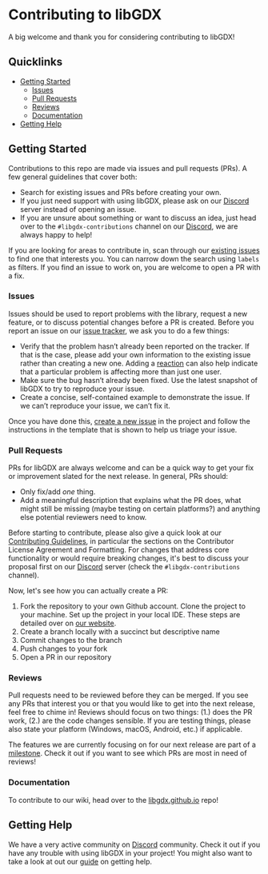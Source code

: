 # Contributing to libGDX

A big welcome and thank you for considering contributing to libGDX! 

## Quicklinks

- [Getting Started](#getting-started)
   - [Issues](#issues)
   - [Pull Requests](#pull-requests)
   - [Reviews](#reviews)
   - [Documentation](#documentation)
-   [Getting Help](#getting-help)

## Getting Started

Contributions to this repo are made via issues and pull requests (PRs). A few general guidelines that cover both: 

- Search for existing issues and PRs before creating your own.
- If you just need support with using libGDX, please ask on our [Discord](https://libgdx.com/community/discord/) server instead of opening an issue. 
- If you are unsure about something or want to discuss an idea, just head over to the `#libgdx-contributions` channel on our [Discord](https://libgdx.com/community/discord/), we are always happy to help!

If you are looking for areas to contribute in, scan through our [existing issues](https://github.com/libgdx/libgdx/issues) to find one that interests you. You can narrow down the search using `labels` as filters. If you find an issue to work on, you are welcome to open a PR with a fix.

### Issues

Issues should be used to report problems with the library, request a new feature, or to discuss potential changes before a PR is created. Before you report an issue on our  [issue tracker](https://github.com/libgdx/libgdx/issues), we ask you to do a few things:

- Verify that the problem hasn’t already been reported on the tracker. If that is the case, please add your own information to the existing issue rather than creating a new one. Adding a [reaction](https://github.blog/2016-03-10-add-reactions-to-pull-requests-issues-and-comments/) can also help indicate that a particular problem is affecting more than just one user.
- Make sure the bug hasn’t already been fixed. Use the latest snapshot of libGDX to try to reproduce your issue.
- Create a concise, self-contained example to demonstrate the issue. If we can’t reproduce your issue, we can’t fix it.

Once you have done this, [create a new issue](https://github.com/libgdx/libgdx/issues/new) in the project and follow the instructions in the template that is shown to help us triage your issue.

### Pull Requests

PRs for libGDX are always welcome and can be a quick way to get your fix or improvement slated for the next release. In general, PRs should:

- Only fix/add _one_ thing.
- Add a meaningful description that explains what the PR does, what might still be missing (maybe testing on certain platforms?) and anything else potential reviewers need to know.

Before starting to contribute, please also give a quick look at our [Contributing Guidelines](https://libgdx.com/dev/contributing/#guidelines), in particular the sections on the Contributor License Agreement and Formatting. For changes that address core functionality or would require breaking changes, it's best to discuss your proposal first on our [Discord](https://libgdx.com/community/discord/) server (check the `#libgdx-contributions` channel). 

Now, let's see how you can actually create a PR:

1.  Fork the repository to your own Github account. Clone the project to your machine. Set up the project in your local IDE. These steps are detailed over on [our website](https://libgdx.com/dev/from-source/#setting-the-project-up).
2.  Create a branch locally with a succinct but descriptive name
3.  Commit changes to the branch
4.  Push changes to your fork
5.  Open a PR in our repository

### Reviews

Pull requests need to be reviewed before they can be merged. If you see any PRs that interest you or that you would like to get into the next release, feel free to chime in! Reviews should focus on two things: (1.) does the PR work, (2.) are the code changes sensible. If you are testing things, please also state your platform (Windows, macOS, Android, etc.) if applicable.

The features we are currently focusing on for our next release are part of a [milestone](https://github.com/libgdx/libgdx/milestones). Check it out if you want to see which PRs are most in need of reviews!

### Documentation

To contribute to our wiki, head over to the [libgdx.github.io](https://github.com/libgdx/libgdx.github.io) repo!

## Getting Help

We have a very active community on [Discord](https://libgdx.com/community/discord/) community. Check it out if you have any trouble with using libGDX in your project! You might also want to take a look at out our [guide](https://libgdx.com/wiki/articles/getting-help) on getting help. 
